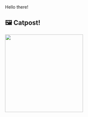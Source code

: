 Hello there!



## 🖼️ Catpost!

<sub>
    <img src="https://cdn2.thecatapi.com/images/mx5I8BPeB.jpg" height="256">
</sub>

